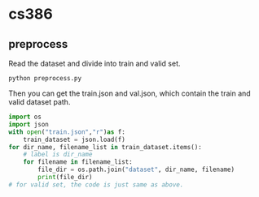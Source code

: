 # cs386

## preprocess

Read the dataset and divide into train and valid set.

```
python preprocess.py
```

Then you can get the train.json and val.json, which contain the train and valid dataset path.

```python
import os
import json
with open("train.json","r")as f:
	train_dataset = json.load(f)
for dir_name, filename_list in train_dataset.items():
    # label is dir_name
	for filename in filename_list:
		file_dir = os.path.join("dataset", dir_name, filename)
		print(file_dir)
# for valid set, the code is just same as above.
```

